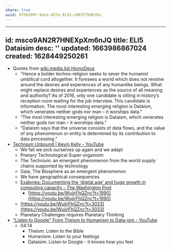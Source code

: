 ```yaml
---
share: true
uuid: 97563997-6ace-427e-8132-c68377b9b78a
---
```

---
id: msco9AN2R7HNEXpXm6nJQ
title: ELI5 Dataisim
desc: ''
updated: 1663986867024
created: 1628449250261
---

* Quotes from [wiki.media.list.HomoDeus](/undefined)
  * "Hence a bolder techno-religion seeks to sever the humanist umbilical cord altogether. It foresees a world which does not revolve around the desires and experiences of any humanlike beings. What might replace desires and experiences as the source of all meaning and authority? As of 2016, only one candidate is sitting in history’s reception room waiting for the job interview. This candidate is information. The most interesting emerging religion is Dataism, which venerates neither gods nor man – it worships data."
  * “The most interesting emerging religion is Dataism, which venerates neither gods nor man – it worships data.”
  * “Dataism says that the universe consists of data flows, and the value of any phenomenon or entity is determined by its contribution to data processing.”
* [Technium Unbound | Kevin Kelly - YouTube](https://www.youtube.com/watch?v=WujjrFhQZnc)
  * We fall we pick ourselves up again and we adapt
  * Pnetary Technological Super-organisim
  * The Technium: an emergent phenomenon from the world supply chains supported by technology
  * Gaia, The Biosphere as an emergent phenomenon
  * We have geographical consequences
  * [Exabytes: Documenting the 'digital age' and huge growth in computing capacity - The Washington Post](https://www.washingtonpost.com/national/exabytes-documenting-the-digital-age-and-huge-growth-in-computing-capacity/2011/02/10/ABKbArQ_story.html)
      * [https://youtu.be/WujjrFhQZnc?t=1990](https://youtu.be/WujjrFhQZnc?t=1990)
  * [https://youtu.be/WujjrFhQZnc?t=3033](https://youtu.be/WujjrFhQZnc?t=3033)
  * Planetary Challenges requires Planetary Thinking
* ["Listen to Google" From Theism to Humanism to Data-ism - YouTube](https://www.youtube.com/watch?v=Hw2jBiqZ4N8)
  * 04:14
    * Theism: Listen to the Bible
    * Humanism: Listen to your feelings
    * Dataisim: Listen to Google - it knows how you feel
